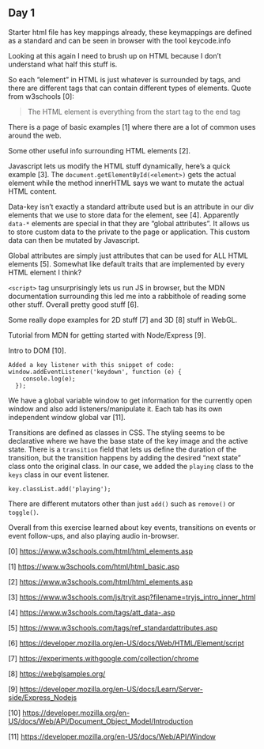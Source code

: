 ## Day 1
Starter html file has key mappings already, these keymappings are defined as a standard and can be seen in browser with the tool keycode.info

Looking at this again I need to brush up on HTML because I don’t understand what half this stuff is.

So each “element” in HTML is just whatever is surrounded by tags, and there are different tags that can contain different types of elements. Quote from w3schools [0]:

> The HTML element is everything from the start tag to the end tag

There is a page of basic examples [1] where there are a lot of common uses around the web.

Some other useful info surrounding HTML elements [2].

Javascript lets us modify the HTML stuff dynamically, here’s a quick example [3].
The `document.getElementById(<element>)` gets the actual element while the method innerHTML says we want to mutate the actual HTML content.

Data-key isn’t exactly a standard attribute used but is an attribute in our div elements that we use to store data for the element, see [4]. Apparently `data-*` elements are special in that they are “global attributes”. It allows us to store custom data to the private to the page or application. This custom data can then be mutated by Javascript.

Global attributes are simply just attributes that can be used for ALL HTML elements [5]. Somewhat like default traits that are implemented by every HTML element I think?

`<script>` tag unsurprisingly lets us run JS in browser, but the MDN documentation surrounding this led me into a rabbithole of reading some other stuff. Overall pretty good stuff [6].

Some really dope examples for 2D stuff [7] and 3D [8] stuff in WebGL.

Tutorial from MDN for getting started with Node/Express [9].

Intro to DOM [10].

```
Added a key listener with this snippet of code:
window.addEventListener('keydown', function (e) {
    console.log(e);
  });
```

We have a global variable window to get information for the currently open window and also add listeners/manipulate it. Each tab has its own independent window global var [11].

Transitions are defined as classes in CSS. The styling seems to be declarative where we have the base state of the key image and the active state. There is a `transition` field that lets us define the duration of the transition, but the transition happens by adding the desired “next state” class onto the original class. In our case, we added the `playing` class to the `keys` class in our event listener.

```
key.classList.add('playing');
```

There are different mutators other than just `add()` such as `remove()` or `toggle()`.

Overall from this exercise learned about key events, transitions on events or event follow-ups, and also playing audio in-browser.

[0] https://www.w3schools.com/html/html_elements.asp 

[1] https://www.w3schools.com/html/html_basic.asp 

[2] https://www.w3schools.com/html/html_elements.asp 

[3] https://www.w3schools.com/js/tryit.asp?filename=tryjs_intro_inner_html 

[4] https://www.w3schools.com/tags/att_data-.asp 

[5] https://www.w3schools.com/tags/ref_standardattributes.asp 

[6] https://developer.mozilla.org/en-US/docs/Web/HTML/Element/script 

[7] https://experiments.withgoogle.com/collection/chrome

[8] https://webglsamples.org/ 

[9] https://developer.mozilla.org/en-US/docs/Learn/Server-side/Express_Nodejs 

[10] https://developer.mozilla.org/en-US/docs/Web/API/Document_Object_Model/Introduction 

[11] https://developer.mozilla.org/en-US/docs/Web/API/Window 
